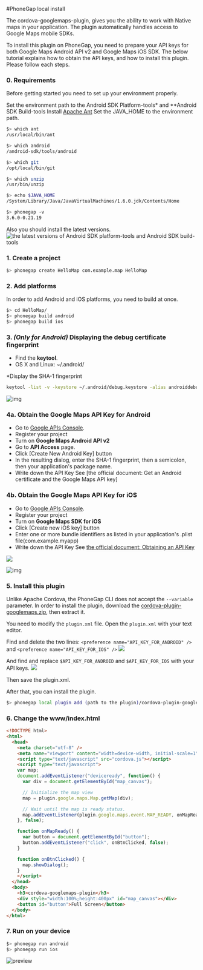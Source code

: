 #PhoneGap local install

The cordova-googlemaps-plugin, gives you the ability to work with Native maps in your application. The plugin automatically handles access to Google Maps mobile SDKs.

To install this plugin on PhoneGap, you need to prepare your API keys for both Google Maps Android API v2 and Google Maps iOS SDK. The below tutorial explains how to obtain the API keys, and how to install this plugin. Please follow each steps.

### 0. Requirements
Before getting started you need to set up your environment properly.

Set the environment path to the Android SDK Platform-tools* and **Android SDK Build-tools
Install [Apache Ant](http://ant.apache.org/)
Set the JAVA_HOME to the environment path.

```bash
$> which ant
/usr/local/bin/ant

$> which android
/android-sdk/tools/android

$> which git
/opt/local/bin/git

$> which unzip
/usr/bin/unzip

$> echo $JAVA_HOME
/System/Library/Java/JavaVirtualMachines/1.6.0.jdk/Contents/Home

$> phonegap -v
3.6.0-0.21.19
```

Also you should install the latest versions.
![the latest versions of Android SDK platform-tools and Android SDK build-tools](./step0.gif)

### 1. Create a project
```bash
$> phonegap create HelloMap com.example.map HelloMap
```

### 2. Add platforms
In order to add Android and iOS platforms, you need to build at once.
```bash
$> cd HelloMap/
$> phonegap build android
$> phonegap build ios
```


### 3. _(Only for Android)_ Displaying the debug certificate fingerprint
* Find the **keytool**.
 * OS X and Linux: ~/.android/

*Display the SHA-1 fingerprint
```bash
keytool -list -v -keystore ~/.android/debug.keystore -alias androiddebugkey -storepass android -keypass android
```
![img](step1.png)


### 4a. Obtain the Google Maps API Key for Android
* Go to [Google APIs Console](https://code.google.com/apis/console/).
* Register your project
* Turn on **Google Maps Android API v2**
* Go to **API Access** page.
* Click [Create New Android Key] button
* In the resulting dialog, enter the SHA-1 fingerprint, then a semicolon, then your application's package name.
* Write down the API Key
See [the official document: Get an Android certificate and the Google Maps API key]

### 4b. Obtain the Google Maps API Key for iOS
* Go to [Google APIs Console](https://code.google.com/apis/console/).
* Register your project
* Turn on **Google Maps SDK for iOS**
* Click [Create new iOS key] button
* Enter one or more bundle identifiers as listed in your application's .plist file(com.example.myapp)
* Write down the API Key
See [the official document: Obtaining an API Key](https://developers.google.com/maps/documentation/ios/start#obtaining_an_api_key)

![](step2.png)

![img](step3.png)



### 5. Install this plugin
Unlike Apache Cordova, the PhoneGap CLI does not accept the `--variable` parameter.
In order to install the plugin, download the [cordova-plugin-googlemaps.zip](https://github.com/mapsplugin/cordova-plugin-googlemaps/archive/master.zip), then extract it.

You need to modify the `plugin.xml` file.
Open the `plugin.xml` with your text editor.

Find and delete the two lines:
 `<preference name="API_KEY_FOR_ANDROID" />` and `<preference name="API_KEY_FOR_IOS" />`
![](step4.png)

And find and replace `$API_KEY_FOR_ANDROID` and `$API_KEY_FOR_IOS` with your API keys.
![](step5.png)

Then save the plugin.xml.


After that, you can install the plugin.
```bash
$> phonegap local plugin add (path to the plugin)/cordova-plugin-googlemaps-master/
```


### 6. Change the www/index.html
```html
<!DOCTYPE html>
<html>
  <head>
    <meta charset="utf-8" />
    <meta name="viewport" content="width=device-width, initial-scale=1">
    <script type="text/javascript" src="cordova.js"></script>
    <script type="text/javascript">
    var map;
    document.addEventListener("deviceready", function() {
      var div = document.getElementById("map_canvas");

      // Initialize the map view
      map = plugin.google.maps.Map.getMap(div);

      // Wait until the map is ready status.
      map.addEventListener(plugin.google.maps.event.MAP_READY, onMapReady);
    }, false);

    function onMapReady() {
      var button = document.getElementById("button");
      button.addEventListener("click", onBtnClicked, false);
    }

    function onBtnClicked() {
      map.showDialog();
    }
    </script>
  </head>
  <body>
    <h3>cordova-googlemaps-plugin</h3>
    <div style="width:100%;height:400px" id="map_canvas"></div>
    <button id="button">Full Screen</button>
  </body>
</html>
```

### 7. Run on your device
```bash
$> phonegap run android
$> phonegap run ios
```
![preview](step6.gif)
